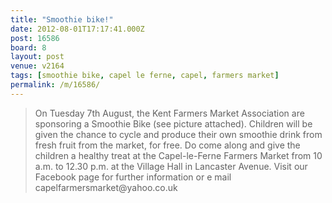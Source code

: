 ```yaml
---
title: "Smoothie bike!"
date: 2012-08-01T17:17:41.000Z
post: 16586
board: 8
layout: post
venue: v2164
tags: [smoothie bike, capel le ferne, capel, farmers market]
permalink: /m/16586/
---
```

<blockquote>On Tuesday 7th August, the Kent Farmers Market Association are sponsoring a
Smoothie Bike (see picture attached).
Children will be given the chance to cycle and produce their own smoothie
drink from fresh fruit from the market, for free.
Do come along and give the children a healthy treat at the Capel-le-Ferne
Farmers Market from 10 a.m. to 12.30 p.m. at the Village Hall in Lancaster
Avenue.
Visit our Facebook page for further information or e mail
capelfarmersmarket@yahoo.co.uk</blockquote>
